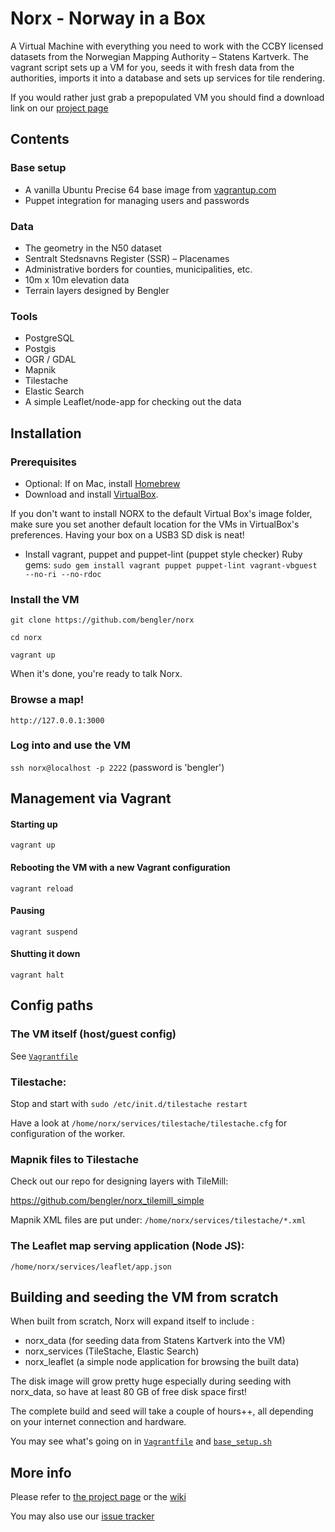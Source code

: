 # Norx - Norway in a Box

A Virtual Machine with everything you need to work with the CCBY licensed datasets from the Norwegian Mapping Authority – Statens Kartverk. The vagrant script sets up a VM for you, seeds it with fresh data from the authorities, imports it into a database and sets up services for tile rendering.

If you would rather just grab a prepopulated VM you should find a download link on our [project page](http://bengler.no/norx)

## Contents

### Base setup

* A vanilla Ubuntu Precise 64 base image from [vagrantup.com](http://vagrantup.com)
* Puppet integration for managing users and passwords

### Data

* The geometry in the N50 dataset
* Sentralt Stedsnavns Register (SSR) – Placenames
* Administrative borders for counties, municipalities, etc.
* 10m x 10m elevation data
* Terrain layers designed by Bengler

### Tools

* PostgreSQL
* Postgis
* OGR / GDAL
* Mapnik
* Tilestache
* Elastic Search
* A simple Leaflet/node-app for checking out the data

## Installation

### Prerequisites
* Optional: If on Mac, install [Homebrew](http://brew.sh/)
* Download and install [VirtualBox](www.virtualbox.org). 

If you don't want to install NORX to the default Virtual Box's image folder, make sure you set another default location for the VMs in VirtualBox's preferences. Having your box on a USB3 SD disk is neat!

* Install vagrant, puppet and puppet-lint (puppet style checker) Ruby gems:
   ``sudo gem install vagrant puppet puppet-lint vagrant-vbguest --no-ri --no-rdoc``

### Install the VM

``git clone https://github.com/bengler/norx``

``cd norx``

``vagrant up``

When it's done, you're ready to talk Norx.

### Browse a map!

``http://127.0.0.1:3000``

### Log into and use the VM

``ssh norx@localhost -p 2222`` (password is 'bengler')


## Management via Vagrant

#### Starting up

``vagrant up``


#### Rebooting the VM with a new Vagrant configuration

``vagrant reload``


#### Pausing

``vagrant suspend``

#### Shutting it down

``vagrant halt``


## Config paths

### The VM itself (host/guest config)

See [``Vagrantfile``](https://github.com/bengler/norx/blob/master/Vagrantfile)

### Tilestache:

Stop and start with ``sudo /etc/init.d/tilestache restart``

Have a look at ``/home/norx/services/tilestache/tilestache.cfg`` for configuration of the worker.

### Mapnik files to Tilestache

Check out our repo for designing layers with TileMill:

https://github.com/bengler/norx_tilemill_simple

Mapnik XML files are put under: ``/home/norx/services/tilestache/*.xml``

### The Leaflet map serving application (Node JS):

``/home/norx/services/leaflet/app.json``


## Building and seeding the VM from scratch

When built from scratch, Norx will expand itself to include :

* norx_data (for seeding data from Statens Kartverk into the VM)
* norx_services (TileStache, Elastic Search)
* norx_leaflet (a simple node application for browsing the built data)

The disk image will grow pretty huge especially during seeding with norx_data, so have at least 80 GB of free disk space first!

The complete build and seed will take a couple of hours++, all depending on your internet connection and hardware.

You may see what's going on in [``Vagrantfile``](https://github.com/bengler/norx/blob/master/Vagrantfile) and [``base_setup.sh``](https://github.com/bengler/norx/blob/master/sh/base_setup.sh)

## More info
Please refer to [the project page](http://bengler.no/norx) or the [wiki](https://github.com/bengler/norx/wiki)

You may also use our [issue tracker](https://github.com/bengler/norx/issues)
